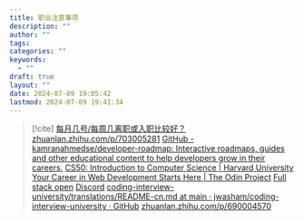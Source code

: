 ```yaml
---
title: 职业注意事项
description: ""
author: ""
tags: 
categories: ""
keywords:
  - ""
draft: true
layout: ""
date: 2024-07-09 19:05:42
lastmod: 2024-07-09 19:41:34
---
```

> [!cite]
> [每月几号/每周几离职或入职比较好？](https://zhuanlan.zhihu.com/p/40673299)
> [zhuanlan.zhihu.com/p/703005281](https://zhuanlan.zhihu.com/p/703005281)
> [GitHub - kamranahmedse/developer-roadmap: Interactive roadmaps, guides and other educational content to help developers grow in their careers.](https://github.com/kamranahmedse/developer-roadmap)
> [CS50: Introduction to Computer Science | Harvard University](https://pll.harvard.edu/course/cs50-introduction-computer-science)
> [Your Career in Web Development Starts Here | The Odin Project](https://www.theodinproject.com/)
> [Full stack open](https://fullstackopen.com/en/)
> [Discord](https://discord.com/invite/100devs)
> [coding-interview-university/translations/README-cn.md at main · jwasham/coding-interview-university · GitHub](https://github.com/jwasham/coding-interview-university/blob/main/translations/README-cn.md)
> [zhuanlan.zhihu.com/p/690004570](https://zhuanlan.zhihu.com/p/690004570)
